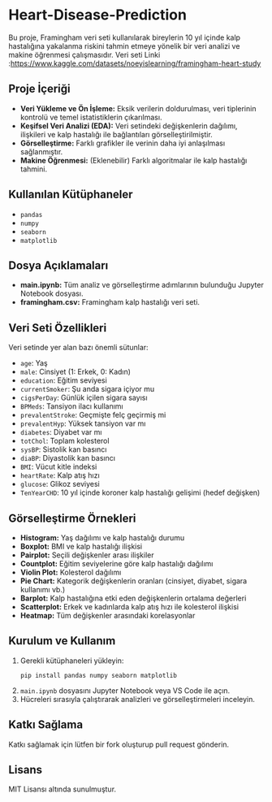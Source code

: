 # Heart-Disease-Prediction

Bu proje, Framingham veri seti kullanılarak bireylerin 10 yıl içinde kalp hastalığına yakalanma riskini tahmin etmeye yönelik bir veri analizi ve makine öğrenmesi çalışmasıdır.
Veri seti Linki :https://www.kaggle.com/datasets/noeyislearning/framingham-heart-study

## Proje İçeriği

- **Veri Yükleme ve Ön İşleme:** Eksik verilerin doldurulması, veri tiplerinin kontrolü ve temel istatistiklerin çıkarılması.
- **Keşifsel Veri Analizi (EDA):** Veri setindeki değişkenlerin dağılımı, ilişkileri ve kalp hastalığı ile bağlantıları görselleştirilmiştir.
- **Görselleştirme:** Farklı grafikler ile verinin daha iyi anlaşılması sağlanmıştır.
- **Makine Öğrenmesi:** (Eklenebilir) Farklı algoritmalar ile kalp hastalığı tahmini.

## Kullanılan Kütüphaneler

- `pandas`
- `numpy`
- `seaborn`
- `matplotlib`

## Dosya Açıklamaları

- **main.ipynb:** Tüm analiz ve görselleştirme adımlarının bulunduğu Jupyter Notebook dosyası.
- **framingham.csv:** Framingham kalp hastalığı veri seti.

## Veri Seti Özellikleri

Veri setinde yer alan bazı önemli sütunlar:

- `age`: Yaş
- `male`: Cinsiyet (1: Erkek, 0: Kadın)
- `education`: Eğitim seviyesi
- `currentSmoker`: Şu anda sigara içiyor mu
- `cigsPerDay`: Günlük içilen sigara sayısı
- `BPMeds`: Tansiyon ilacı kullanımı
- `prevalentStroke`: Geçmişte felç geçirmiş mi
- `prevalentHyp`: Yüksek tansiyon var mı
- `diabetes`: Diyabet var mı
- `totChol`: Toplam kolesterol
- `sysBP`: Sistolik kan basıncı
- `diaBP`: Diyastolik kan basıncı
- `BMI`: Vücut kitle indeksi
- `heartRate`: Kalp atış hızı
- `glucose`: Glikoz seviyesi
- `TenYearCHD`: 10 yıl içinde koroner kalp hastalığı gelişimi (hedef değişken)

## Görselleştirme Örnekleri

- **Histogram:** Yaş dağılımı ve kalp hastalığı durumu
- **Boxplot:** BMI ve kalp hastalığı ilişkisi
- **Pairplot:** Seçili değişkenler arası ilişkiler
- **Countplot:** Eğitim seviyelerine göre kalp hastalığı dağılımı
- **Violin Plot:** Kolesterol dağılımı
- **Pie Chart:** Kategorik değişkenlerin oranları (cinsiyet, diyabet, sigara kullanımı vb.)
- **Barplot:** Kalp hastalığına etki eden değişkenlerin ortalama değerleri
- **Scatterplot:** Erkek ve kadınlarda kalp atış hızı ile kolesterol ilişkisi
- **Heatmap:** Tüm değişkenler arasındaki korelasyonlar

## Kurulum ve Kullanım

1. Gerekli kütüphaneleri yükleyin:
   ```
   pip install pandas numpy seaborn matplotlib
   ```
2. `main.ipynb` dosyasını Jupyter Notebook veya VS Code ile açın.
3. Hücreleri sırasıyla çalıştırarak analizleri ve görselleştirmeleri inceleyin.

## Katkı Sağlama

Katkı sağlamak için lütfen bir fork oluşturup pull request gönderin.

## Lisans

MIT Lisansı altında sunulmuştur.
